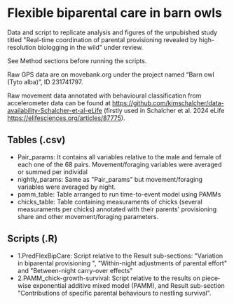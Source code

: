 # Flexible biparental care in barn owls
Data and script to replicate analysis and figures of the unpubished study titled "Real-time coordination of parental provisioning revealed by high-resolution biologging in the wild" under review.

See Method sections before running the scripts.

Raw GPS data are on movebank.org under the project named “Barn owl (Tyto alba)”, ID 231741797.

Raw movement data annotated with behavioural classification from accelerometer data can be found at https://github.com/kimschalcher/data-availability-Schalcher-et-al-eLife (firstly used in Schalcher et al. 2024 eLife https://elifesciences.org/articles/87775).


## Tables (.csv)
- Pair_params: It contains all variables relative to the male and female of each one of the 68 pairs. Movement/foraging variables were averaged or summed per individal
- nightly_params: Same as "Pair_params" but movement/foraging variables were averaged by night.
- pamm_table: Table arranged to run time-to-event model using PAMMs
- chicks_table: Table containing measuraments of chicks (several measuraments per chicks) annotated with their parents' provisioning share and other movement/foraging parameters.

## Scripts (.R)
- 1.PredFlexBipCare: Script relative to the Result sub-sections: "Variation in biparental provisioning ", "Within-night adjustments of parental effort" and "Between-night carry-over effects"
- 2.PAMM_chick-growth-survival: Script relative to the results on piece‐wise exponential additive mixed model (PAMM), and Result sub-section "Contributions of specific parental behaviours to nestling survival".
